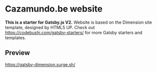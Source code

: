 # Cazamundo.be website

**This is a starter for Gatsby.js V2.**
Website is based on the Dimension site template, designed by HTML5 UP. Check out https://codebushi.com/gatsby-starters/ for more Gatsby starters and templates.

## Preview
https://gatsby-dimension.surge.sh/